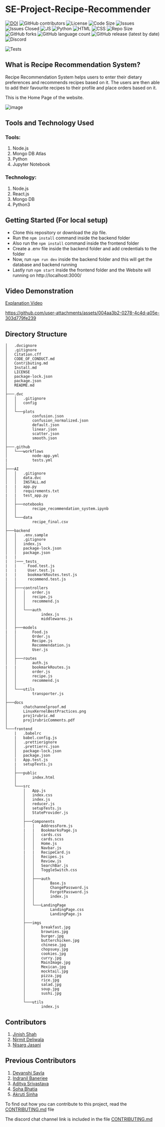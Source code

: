 # SE-Project-Recipe-Recommender
[![DOI](https://zenodo.org/badge/DOI/10.5281/zenodo.7179508.svg)](https://doi.org/10.5281/zenodo.7179508)
![GitHub contributors](https://img.shields.io/github/contributors/devanshi39/SE-Project-Recipe-Recommender)
![License](https://img.shields.io/github/license/Kaksha/SE-Project-Recipe-Recommender)
![Code Size](https://img.shields.io/github/languages/code-size/kaksha/SE-Project-Recipe-Recommender)
![Issues](https://img.shields.io/github/issues/Kaksha/SE-Project-Recipe-Recommender)
![Issues Closed](https://img.shields.io/github/issues-closed/kaksha/SE-Project-Recipe-Recommender)
![JS](https://img.shields.io/badge/Javascript--Green)
![Python](https://img.shields.io/badge/Python--Green)
![HTML](https://img.shields.io/badge/HTML--Green)
![CSS](https://img.shields.io/badge/CSS--Green)
![Repo Size](https://img.shields.io/github/repo-size/Kaksha/SE-Project-Recipe-Recommender)
![GitHub forks](https://img.shields.io/github/forks/devanshi39/SE-Project-Recipe-Recommender?style=social)
![GitHub language count](https://img.shields.io/github/languages/count/devanshi39/SE-Project-Recipe-Recommender)
![GitHub release (latest by date)](https://img.shields.io/github/v/release/devanshi39/SE-Project-Recipe-Recommender)
![Discord](https://img.shields.io/discord/1027412417661120582)
<!-- ![GitHub Workflow Status](https://github.com/devanshi39/SE-Project-Recipe-Recommender/actions/workflows/node-app.yml/badge.svg?branch=main) -->
![Tests](https://github.com/mangodb203/SE-Project-Recipe-Recommender/workflows/Tests/badge.svg)


## What is Recipe Recommendation System?
Recipe Recommendation System helps users to enter their dietary preferences and recommends recipes based on it. The users are then able to add their favourite recipes to their profile and place orders based on it.

This is the Home Page of the website.

![image](https://github.com/mangodb203/SE-Project-Recipe-Recommender/blob/14bae9029eae116abcecb9a15440bee4b92bf60a/docs/Homepage.jpeg)

## Tools and Technology Used
### Tools:
1. Node.js
2. Mongo DB Atlas
3. Python
4. Jupyter Notebook

### Technology:
1. Node.js
2. React.js
3. Mongo DB
4. Python3

## Getting Started (For local setup)
* Clone this repository or download the zip file.
* Run the ```npm install``` command inside the backend folder
* Also run the ```npm install``` command inside the frontend folder
* Create a .env file inside the backend folder and add credentials to the folder
* Now, run ```npm run dev``` inside the backend folder and this will get the database and backend running
* Lastly run ```npm start``` inside the frontend folder and the Website will running on http://localhost:3000/

## Video Demonstration

[Explanation Video ](https://drive.google.com/file/d/1eI1Cg1RrAOP3AVBHexArJqVe3EnGjVJQ/view?usp=sharing)

https://github.com/user-attachments/assets/004aa3b2-0278-4c4d-a05e-303d779fe239

## Directory Structure
    │   .dvcignore
    │   .gitignore
    │   Citation.cff
    │   CODE_OF_CONDUCT.md
    │   Contributing.md
    │   Install.md
    │   LICENSE
    │   package-lock.json
    │   package.json
    │   README.md
    │
    ├───.dvc
    │   │   .gitignore
    │   │   config
    │   │
    │   └───plots
    │           confusion.json
    │           confusion_normalized.json
    │           default.json
    │           linear.json
    │           scatter.json
    │           smooth.json
    │
    ├───.github
    │   └───workflows
    │           node-app.yml
    |           tests.yml
    │
    ├───AI
    │   │   .gitignore
    │   │   data.dvc
    │   │   INSTALL.md
    |   |   app.py
    │   │   requirements.txt
    |   |   test_app.py
    │   │
    │   ├───notebooks
    │   │       recipe_recommendation_system.ipynb
    │   │
    │   └───data
    │           recipe_final.csv
    │
    ├───backend
    │   │   .env.sample
    │   │   .gitignore
    │   │   index.js
    │   │   package-lock.json
    │   │   package.json
    |   |
    |   |───_tests_
    |   |     Food.test.js
    |   |     User.test.js
    |   |     bookmarkRoutes.test.js
    |   |     recommend.test.js
    │   │
    │   ├───controllers
    │   │   │   order.js
    │   │   │   recipe.js
    │   │   │   recommend.js
    │   │   │
    │   │   └───auth
    │   │           index.js
    │   │           middlewares.js
    │   │
    │   ├───models
    |   |       Food.js
    │   │       Order.js
    │   │       Recipe.js
    │   │       Recommendation.js
    │   │       User.js
    │   │
    │   ├───routes
    │   │       auth.js
    |   |       bookmarkRoutes.js
    │   │       order.js
    │   │       recipe.js
    │   │       recommend.js
    │   │
    │   └───utils
    │           transporter.js
    │
    ├───docs
    │       chatchannelproof.md
    │       LinuxKernelBestPractices.png
    │       proj1rubric.md
    │       proj1rubricComments.pdf
    │
    └───frontend
        |   .babelrc
        |   babel.config.js
        │   .prettierignore
        │   .prettierrc.json
        │   package-lock.json
        │   package.json
        |   App.test.js
        |   setupTests.js
        │
        ├───public
        │       index.html
        │
        └───src
            │   App.js
            │   index.css
            │   index.js
            │   reducer.js
            │   setupTests.js
            │   StateProvider.js
            │
            ├───Components
            │   │   AddressForm.js
            |   |   BookmarksPage.js
            │   │   cards.css
            │   │   cards.scss
            │   │   Home.js
            │   │   Navbar.js
            |   |   RecipeCard.js
            │   │   Recipes.js
            │   │   Review.js
            │   │   SearchBar.js
            │   │   ToggleSwitch.css
            │   │
            │   ├───auth
            │   │       Base.js
            │   │       ChangePassword.js
            │   │       ForgotPassword.js
            │   │       index.js
            │   │
            │   └───LandingPage
            │           LandingPage.css
            │           LandingPage.js
            │
            ├───imgs
            │       breakfast.jpg
            │       brownies.jpg
            │       burger.jpg
            │       butterchicken.jpg
            │       chinese.jpg
            │       chopsuey.jpg
            │       cookies.jpg
            │       curry.jpg
            │       MainImage.jpg
            │       Mexican.jpg
            │       mocktail.jpg
            │       pizza.jpg
            │       rice.jpg
            │       salad.jpg
            │       soup.jpg
            │       sushi.jpg
            │       
            └───utils
                    index.js


## Contributors
1. [Jinish Shah](https://github.com/jinish08)
2. [Nirmit Deliwala](https://github.com/NRDeli)
3. [Nisarg Jasani](https://github.com/NisargJasani0602)

## Previous Contributors
1. [Devanshi Savla](https://github.com/devanshi39)
2. [Indranil Banerjee](https://github.com/indranil1)
3. [Aditya Srivastava](https://github.com/adityasvat)
4. [Soha Bhatia](https://github.com/Sohabhatia)
5. [Akruti Sinha](https://github.com/Akruti25)


To find out how you can contribute to this project, read the [CONTRIBUTING.md](https://github.com/mangodb203/SE-Project-Recipe-Recommender/blob/main/Contributing.md) file

The discord chat channel link is included in the file [CONTRIBUTING.md](https://github.com/mangodb203/SE-Project-Recipe-Recommender/blob/main/Contributing.md)

